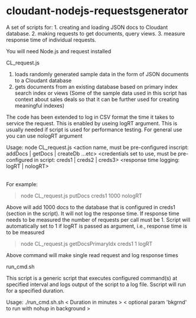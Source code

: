 # cloudant-nodejs-requestsgenerator
A set of scripts for: 1. creating and loading JSON docs to Cloudant database. 2. making requests to get documents, query views. 3. measure response time of individual requests.

You will need Node.js and request installed


CL_request.js

1. loads randomly generated sample data in the form of JSON documents to a Cloudant database
2. gets documents from an existing database based on primary index search index or views 
(Some of the sample data used in this script has context about sales deals so that it can be further used for creating meaningful indexes)

The code has been extended to log in CSV format the time it takes to service the request. This is enabled by useing logRT argument. This is usually needed if script is used for performance testing. For general use you can use nologRT argument 

Usage: node CL_request.js <action name, must be pre-configured inscript: addDocs | getDocs | createDb ...etc> <credentials set to use, must be pre-configured in script: creds1 | creds2 | creds3> <number of requests> <response time logging: logRT | nologRT> <option param to show docs body: showresponse>

For example:
>node CL_request.js  putDocs creds1 1000 nologRT 

Above will add 1000 docs to the database that is configured in creds1 (section in the script). It will not log the response time.
If response time needs to be measured the number of requests per call must be 1. Script will automatically set to 1 if logRT is passed as argument, i.e., response time is to be measured

> node CL_request.js getDocsPrimaryIdx creds1 1 logRT

Above command will make single read request and log response times

run_cmd.sh

This script is a generic script that executes configured command(s) at specified interval and logs output of the script to a log file. Sscript will run for a specified duration.

Usage: ./run_cmd.sh.sh < Duration in minutes > < optional param 'bkgrnd' to run with nohup in background > 
